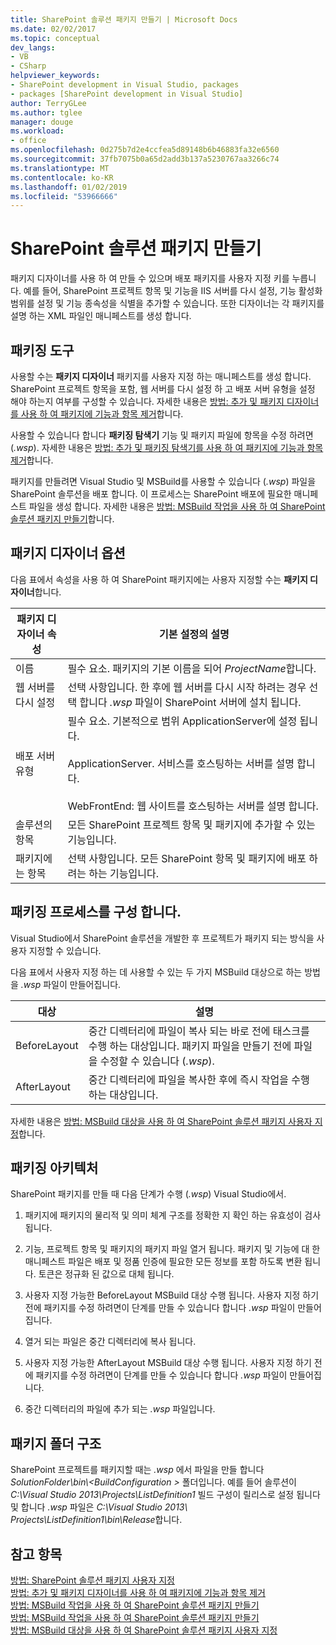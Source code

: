 ```yaml
---
title: SharePoint 솔루션 패키지 만들기 | Microsoft Docs
ms.date: 02/02/2017
ms.topic: conceptual
dev_langs:
- VB
- CSharp
helpviewer_keywords:
- SharePoint development in Visual Studio, packages
- packages [SharePoint development in Visual Studio]
author: TerryGLee
ms.author: tglee
manager: douge
ms.workload:
- office
ms.openlocfilehash: 0d275b7d2e4ccfea5d89148b6b46883fa32e6560
ms.sourcegitcommit: 37fb7075b0a65d2add3b137a5230767aa3266c74
ms.translationtype: MT
ms.contentlocale: ko-KR
ms.lasthandoff: 01/02/2019
ms.locfileid: "53966666"
---
```

# <a name="create-sharepoint-solution-packages"></a>SharePoint 솔루션 패키지 만들기
  패키지 디자이너를 사용 하 여 만들 수 있으며 배포 패키지를 사용자 지정 키를 누릅니다. 예를 들어, SharePoint 프로젝트 항목 및 기능을 IIS 서버를 다시 설정, 기능 활성화 범위를 설정 및 기능 종속성을 식별을 추가할 수 있습니다. 또한 디자이너는 각 패키지를 설명 하는 XML 파일인 매니페스트를 생성 합니다.  
  
## <a name="packaging-tools"></a>패키징 도구
 사용할 수는 **패키지 디자이너** 패키지를 사용자 지정 하는 매니페스트를 생성 합니다. SharePoint 프로젝트 항목을 포함, 웹 서버를 다시 설정 하 고 배포 서버 유형을 설정 해야 하는지 여부를 구성할 수 있습니다. 자세한 내용은 [방법: 추가 및 패키지 디자이너를 사용 하 여 패키지에 기능과 항목 제거](../sharepoint/how-to-add-and-remove-features-and-items-to-a-package-by-using-the-package-designer.md)합니다.  
  
 사용할 수 있습니다 합니다 **패키징 탐색기** 기능 및 패키지 파일에 항목을 수정 하려면 (*.wsp*). 자세한 내용은 [방법: 추가 및 패키징 탐색기를 사용 하 여 패키지에 기능과 항목 제거](../sharepoint/how-to-add-and-remove-features-and-items-to-a-package-by-using-the-packaging-explorer.md)합니다.  
  
 패키지를 만들려면 Visual Studio 및 MSBuild를 사용할 수 있습니다 (*.wsp*) 파일을 SharePoint 솔루션을 배포 합니다. 이 프로세스는 SharePoint 배포에 필요한 매니페스트 파일을 생성 합니다. 자세한 내용은 [방법: MSBuild 작업을 사용 하 여 SharePoint 솔루션 패키지 만들기](../sharepoint/how-to-create-a-sharepoint-solution-package-by-using-msbuild-tasks.md)합니다.  
  
## <a name="package-designer-options"></a>패키지 디자이너 옵션
 다음 표에서 속성을 사용 하 여 SharePoint 패키지에는 사용자 지정할 수는 **패키지 디자이너**합니다.  
  
|패키지 디자이너 속성|기본 설정의 설명|  
|-------------------------------|------------------------------------|  
|이름|필수 요소. 패키지의 기본 이름을 되어 *ProjectName*합니다.|  
|웹 서버를 다시 설정|선택 사항입니다. 한 후에 웹 서버를 다시 시작 하려는 경우 선택 합니다 *.wsp* 파일이 SharePoint 서버에 설치 됩니다.|  
|배포 서버 유형|필수 요소. 기본적으로 범위 ApplicationServer에 설정 됩니다.<br /><br /> ApplicationServer. 서비스를 호스팅하는 서버를 설명 합니다.<br /><br /> WebFrontEnd: 웹 사이트를 호스팅하는 서버를 설명 합니다.|  
|솔루션의 항목|모든 SharePoint 프로젝트 항목 및 패키지에 추가할 수 있는 기능입니다.|  
|패키지에는 항목|선택 사항입니다. 모든 SharePoint 항목 및 패키지에 배포 하려는 하는 기능입니다.|  
  
## <a name="configure-the-packaging-process"></a>패키징 프로세스를 구성 합니다.
 Visual Studio에서 SharePoint 솔루션을 개발한 후 프로젝트가 패키지 되는 방식을 사용자 지정할 수 있습니다.  
  
 다음 표에서 사용자 지정 하는 데 사용할 수 있는 두 가지 MSBuild 대상으로 하는 방법을 *.wsp* 파일이 만들어집니다.  
  
|대상|설명|  
|------------|-----------------|  
|BeforeLayout|중간 디렉터리에 파일이 복사 되는 바로 전에 태스크를 수행 하는 대상입니다. 패키지 파일을 만들기 전에 파일을 수정할 수 있습니다 (*.wsp*).|  
|AfterLayout|중간 디렉터리에 파일을 복사한 후에 즉시 작업을 수행 하는 대상입니다.|  
  
 자세한 내용은 [방법: MSBuild 대상을 사용 하 여 SharePoint 솔루션 패키지 사용자 지정](../sharepoint/how-to-customize-a-sharepoint-solution-package-by-using-msbuild-targets.md)합니다.  
  
## <a name="packaging-architecture"></a>패키징 아키텍처
 SharePoint 패키지를 만들 때 다음 단계가 수행 (*.wsp*) Visual Studio에서.  
  
1.  패키지에 패키지의 물리적 및 의미 체계 구조를 정확한 지 확인 하는 유효성이 검사 됩니다.  
  
2.  기능, 프로젝트 항목 및 패키지의 패키지 파일 열거 됩니다. 패키지 및 기능에 대 한 매니페스트 파일은 배포 및 정품 인증에 필요한 모든 정보를 포함 하도록 변환 됩니다. 토큰은 정규화 된 값으로 대체 됩니다.  
  
3.  사용자 지정 가능한 BeforeLayout MSBuild 대상 수행 됩니다. 사용자 지정 하기 전에 패키지를 수정 하려면이 단계를 만들 수 있습니다 합니다 *.wsp* 파일이 만들어집니다.  
  
4.  열거 되는 파일은 중간 디렉터리에 복사 됩니다.  
  
5.  사용자 지정 가능한 AfterLayout MSBuild 대상 수행 됩니다. 사용자 지정 하기 전에 패키지를 수정 하려면이 단계를 만들 수 있습니다 합니다 *.wsp* 파일이 만들어집니다.  
  
6.  중간 디렉터리의 파일에 추가 되는 *.wsp* 파일입니다.  
  
## <a name="package-folder-structure"></a>패키지 폴더 구조
 SharePoint 프로젝트를 패키지할 때는 *.wsp* 에서 파일을 만들 합니다 *SolutionFolder\bin\\\<BuildConfiguration >* 폴더입니다. 예를 들어 솔루션이 *C:\Visual Studio 2013\Projects\ListDefinition1* 빌드 구성이 릴리스로 설정 됩니다 및 합니다 *.wsp* 파일은 *C:\Visual Studio 2013\ Projects\ListDefinition1\bin\Release*합니다.  
  
## <a name="see-also"></a>참고 항목
 [방법: SharePoint 솔루션 패키지 사용자 지정](../sharepoint/how-to-customize-a-sharepoint-solution-package.md)  
 [방법: 추가 및 패키지 디자이너를 사용 하 여 패키지에 기능과 항목 제거](../sharepoint/how-to-add-and-remove-features-and-items-to-a-package-by-using-the-package-designer.md)   
 [방법: MSBuild 작업을 사용 하 여 SharePoint 솔루션 패키지 만들기](../sharepoint/how-to-create-a-sharepoint-solution-package-by-using-msbuild-tasks.md)   
 [방법: MSBuild 작업을 사용 하 여 SharePoint 솔루션 패키지 만들기](../sharepoint/how-to-create-a-sharepoint-solution-package-by-using-msbuild-tasks.md)   
 [방법: MSBuild 대상을 사용 하 여 SharePoint 솔루션 패키지 사용자 지정](../sharepoint/how-to-customize-a-sharepoint-solution-package-by-using-msbuild-targets.md)  
